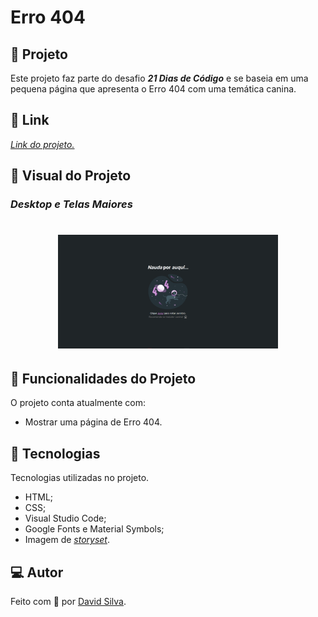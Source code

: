 # **Erro 404**

## :paw_prints: **Projeto**

Este projeto faz parte do desafio **_21 Dias de Código_** e se baseia em uma pequena página que apresenta o Erro 404 com uma temática canina.

## :link: **Link**

_[Link do projeto.](https://davsilvam.github.io/21-dias-de-codigo/05/)_

## :art: **Visual do Projeto**

### _Desktop e Telas Maiores_

<h1 align="center">
    <img src="img/screenshot.png" style="width: 70%;">
</h1>

## :rocket: **Funcionalidades do Projeto**

O projeto conta atualmente com:

- Mostrar uma página de Erro 404.

## :wrench: **Tecnologias**

Tecnologias utilizadas no projeto.

- HTML;
- CSS;
- Visual Studio Code;
- Google Fonts e Material Symbols;
- Imagem de _[storyset](https://storyset.com/illustration/404-error-lost-in-space/amico)_.

## :computer: **Autor**

Feito com :purple_heart: por [David Silva](https://www.linkedin.com/in/davsilvam/).
